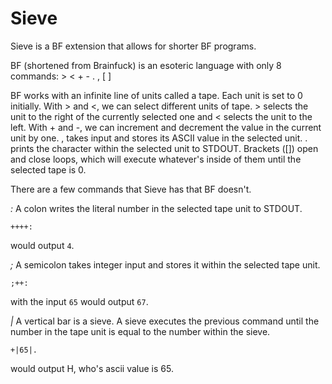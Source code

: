 # Sieve
Sieve is a BF extension that allows for shorter BF programs.

BF (shortened from Brainfuck) is an esoteric language with only 8 commands: > < + - . , [ ]

BF works with an infinite line of units called a tape. Each unit is set to 0 initially. With > and <, we can select
different units of tape. > selects the unit to the right of the currently selected one and < selects the unit to
the left. With + and -, we can increment and decrement the value in the current unit by one. , takes input and
stores its ASCII value in the selected unit. . prints the character within the selected unit to STDOUT. Brackets
([]) open and close loops, which will execute whatever's inside of them until the selected tape is 0.

There are a few commands that Sieve has that BF doesn't.

*:*
A colon writes the literal number in the selected tape unit to STDOUT.

    ++++:
would output `4`.

*;*
A semicolon takes integer input and stores it within the selected tape unit.

    ;++:
with the input `65` would output `67`.

*|*
A vertical bar is a sieve. A sieve executes the previous command until the number in the tape unit is equal to the number within the sieve.

    +|65|.
would output H, who's ascii value is 65.

